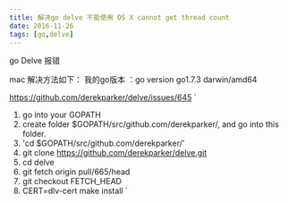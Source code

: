 ```yaml
---
title: 解决go delve 不能使用 OS X cannot get thread count
date: 2016-11-26
tags: [go,delve]
---
```


go Delve 报错

mac 解决方法如下：
我的go版本 ：go version go1.7.3 darwin/amd64



https://github.com/derekparker/delve/issues/645
`
1. go into your GOPATH
2. create folder $GOPATH/src/github.com/derekparker/, and go into this folder.
3. 'cd $GOPATH/src/github.com/derekparker/'
4. git clone https://github.com/derekparker/delve.git
5. cd delve
6. git fetch origin pull/665/head
7. git checkout FETCH_HEAD
8. CERT=dlv-cert make install
`


